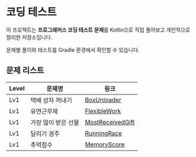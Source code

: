 # 코딩 테스트

이 프로젝트는 **프로그래머스 코딩 테스트 문제**를 Kotlin으로 직접 풀어보고 개인적으로 정리한 저장소입니다.

문제별 풀이와 테스트를 Gradle 환경에서 확인할 수 있습니다.

## 문제 리스트

|Level| 문제명         | 링크                                                                 |
|-----|-------------|--------------------------------------------------------------------|
|Lv1| 택배 상자 꺼내기   | [BoxUnloader](src/main/kotlin/lv1/boxUnloader/README.md)           |
|Lv1| 유연근무제       | [FlexibleWork](src/main/kotlin/lv1/flexibleWork/README.md)         |
|Lv1| 가장 많이 받은 선물 | [MostReceivedGift](src/main/kotlin/lv1/mostReceivedGift/README.md) |
|Lv1| 달리기 경주      | [RunningRace](src/main/kotlin/lv1/runningRace/README.md)           |
|Lv1| 추억점수        | [MemoryScore](src/main/kotlin/lv1/memoryScore/README.md)           |